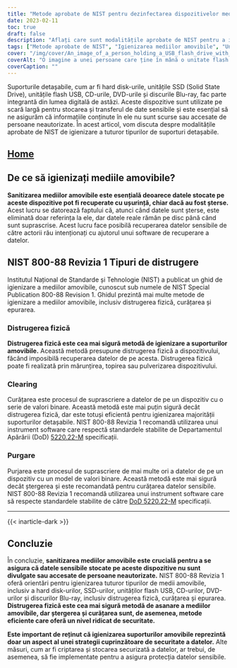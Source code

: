 ```yaml
---
title: "Metode aprobate de NIST pentru dezinfectarea dispozitivelor media detașabile"
date: 2023-02-11
toc: true
draft: false
description: "Aflați care sunt modalitățile aprobate de NIST pentru a igieniza hard disk-urile, SSD-urile, unitățile flash USB, CD-urile, DVD-urile și discurile Blu-ray pentru a proteja datele sensibile de accesul neautorizat."
tags: ["Metode aprobate de NIST", "Igienizarea mediilor amovibile", "Unități de hard disk", "SSD-uri", "Unități flash USB", "CD-uri", "DVD-uri", "Discuri Blu-ray", "Securitatea datelor", "Protecția datelor sensibile"]
cover: "/img/cover/An_image_of_a_person_holding_a_USB_flash_drive_with_a_shreder.png"
coverAlt: "O imagine a unei persoane care ține în mână o unitate flash USB cu un distrugător în fundal"
coverCaption: ""
---
```


Suporturile detașabile, cum ar fi hard disk-urile, unitățile SSD (Solid State Drive), unitățile flash USB, CD-urile, DVD-urile și discurile Blu-ray, fac parte integrantă din lumea digitală de astăzi. Aceste dispozitive sunt utilizate pe scară largă pentru stocarea și transferul de date sensibile și este esențial să ne asigurăm că informațiile conținute în ele nu sunt scurse sau accesate de persoane neautorizate. În acest articol, vom discuta despre modalitățile aprobate de NIST de igienizare a tuturor tipurilor de suporturi detașabile.

## [Home](/cyber-security-career-playbook-start/)

## De ce să igienizați mediile amovibile?

**Sanitizarea mediilor amovibile este esențială deoarece datele stocate pe aceste dispozitive pot fi recuperate cu ușurință, chiar dacă au fost șterse.** Acest lucru se datorează faptului că, atunci când datele sunt șterse, este eliminată doar referința la ele, dar datele reale rămân pe disc până când sunt suprascrise. Acest lucru face posibilă recuperarea datelor sensibile de către actorii rău intenționați cu ajutorul unui software de recuperare a datelor.

## NIST 800-88 Revizia 1 Tipuri de distrugere

Institutul Național de Standarde și Tehnologie (NIST) a publicat un ghid de igienizare a mediilor amovibile, cunoscut sub numele de NIST Special Publication 800-88 Revision 1. Ghidul prezintă mai multe metode de igienizare a mediilor amovibile, inclusiv distrugerea fizică, curățarea și epurarea.

### Distrugerea fizică

**Distrugerea fizică este cea mai sigură metodă de igienizare a suporturilor amovibile.** Această metodă presupune distrugerea fizică a dispozitivului, făcând imposibilă recuperarea datelor de pe acesta. Distrugerea fizică poate fi realizată prin mărunțirea, topirea sau pulverizarea dispozitivului.

### Clearing

Curățarea este procesul de suprascriere a datelor de pe un dispozitiv cu o serie de valori binare. Această metodă este mai puțin sigură decât distrugerea fizică, dar este totuși eficientă pentru igienizarea majorității suporturilor detașabile. NIST 800-88 Revizia 1 recomandă utilizarea unui instrument software care respectă standardele stabilite de Departamentul Apărării (DoD) [5220.22-M](https://simeononsecurity.com/articles/dod-5220.22-m-data-sanitization-summarized/) specificații.

### Purgare

Purjarea este procesul de suprascriere de mai multe ori a datelor de pe un dispozitiv cu un model de valori binare. Această metodă este mai sigură decât ștergerea și este recomandată pentru curățarea datelor sensibile. NIST 800-88 Revizia 1 recomandă utilizarea unui instrument software care să respecte standardele stabilite de către [DoD 5220.22-M](https://simeononsecurity.com/articles/dod-5220.22-m-data-sanitization-summarized/) specificații.

__________________________________________
{{< inarticle-dark >}}
## Concluzie

În concluzie, **sanitizarea mediilor amovibile este crucială pentru a se asigura că datele sensibile stocate pe aceste dispozitive nu sunt divulgate sau accesate de persoane neautorizate.** NIST 800-88 Revizia 1 oferă orientări pentru igienizarea tuturor tipurilor de medii amovibile, inclusiv a hard disk-urilor, SSD-urilor, unităților flash USB, CD-urilor, DVD-urilor și discurilor Blu-ray, inclusiv distrugerea fizică, curățarea și epurarea. **Distrugerea fizică este cea mai sigură metodă de asanare a mediilor amovibile, dar ștergerea și curățarea sunt, de asemenea, metode eficiente care oferă un nivel ridicat de securitate.**

**Este important de reținut că igienizarea suporturilor amovibile reprezintă doar un aspect al unei strategii cuprinzătoare de securitate a datelor.** Alte măsuri, cum ar fi criptarea și stocarea securizată a datelor, ar trebui, de asemenea, să fie implementate pentru a asigura protecția datelor sensibile.

